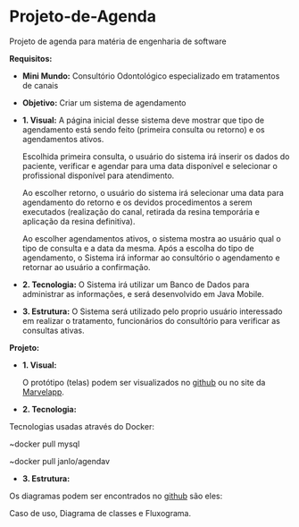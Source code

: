 # Projeto-de-Agenda
Projeto de agenda para matéria de engenharia de software

**Requisitos:**

- **Mini Mundo:** Consultório Odontológico especializado em tratamentos de canais

- **Objetivo:** Criar um sistema de agendamento

- **1. Visual:** A página inicial desse sistema deve mostrar que tipo de agendamento está sendo feito (primeira consulta ou retorno) e os agendamentos ativos.

  Escolhida primeira consulta, o usuário do sistema irá inserir os dados do paciente, verificar e agendar para uma data disponível e selecionar o profissional disponível para atendimento.

  Ao escolher retorno, o usuário do sistema irá selecionar uma data para agendamento do retorno e os devidos procedimentos a serem executados (realização do canal, retirada da resina temporária e aplicação da resina definitiva).

  Ao escolher agendamentos ativos, o sistema mostra ao usuário qual o tipo de consulta e a data da mesma.
Após a escolha do tipo de agendamento, o Sistema irá informar ao consultório o agendamento e retornar ao usuário a confirmação.

- **2. Tecnologia:** O Sistema irá utilizar um Banco de Dados para administrar as informações, e será desenvolvido em Java Mobile.

- **3. Estrutura:** O Sistema será utilizado pelo proprio usuário interessado em realizar o tratamento, funcionários do consultório para verificar as consultas ativas.

**Projeto:**

- **1. Visual:** 
  
  O protótipo (telas) podem ser visualizados no <a href="https://github.com/oiesc/Projeto-de-Agenda/tree/master/telas">github</a> ou no site da <a href="https://marvelapp.com/4gjac15/screen/62174744" target="_blank">Marvelapp</a>.

- **2. Tecnologia:**

Tecnologias usadas através do Docker:

~docker pull mysql

~docker pull janlo/agendav

- **3. Estrutura:**

Os diagramas podem ser encontrados no <a href="https://github.com/oiesc/Projeto-de-Agenda/tree/master/diagramas">github</a> são eles:

Caso de uso, Diagrama de classes e Fluxograma.
